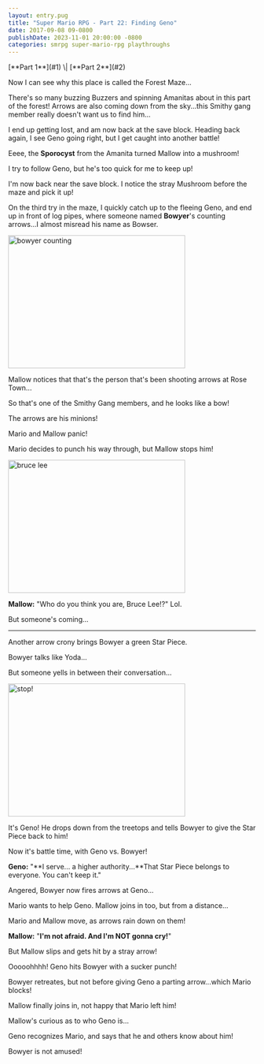 ```yaml
---
layout: entry.pug
title: "Super Mario RPG - Part 22: Finding Geno"
date: 2017-09-08 09-0800
publishDate: 2023-11-01 20:00:00 -0800
categories: smrpg super-mario-rpg playthroughs
---
```


<p class="entry-partination" markdown="1">[**Part 1**](#1) \| [**Part 2**](#2)</p>

<a name="1"></a>

Now I can see why this place is called the Forest Maze...

There's so many buzzing Buzzers and spinning Amanitas about in this part of the forest! Arrows are also coming down from the sky...this Smithy gang member really doesn't want us to find him...

I end up getting lost, and am now back at the save block. Heading back again, I see Geno going right, but I get caught into another battle!

Eeee, the **Sporocyst** from the Amanita turned Mallow into a mushroom!

I try to follow Geno, but he's too quick for me to keep up!

I'm now back near the save block. I notice the stray Mushroom before the maze and pick it up!

On the third try in the maze, I quickly catch up to the fleeing Geno, and end up in front of log pipes, where someone named <strong>Bow</strong>***y***<strong>er</strong>'s counting arrows...I almost misread his name as Bowser.

<img src="https://i.imgur.com/QevkUy9.png" alt="bowyer counting" width="360" height="270" id="liveblog" />

Mallow notices that that's the person that's been shooting arrows at Rose Town...

So that's one of the Smithy Gang members, and he looks like a bow!

The arrows are his minions!

Mario and Mallow panic!

Mario decides to punch his way through, but Mallow stops him!

<img src="https://i.imgur.com/QvHfPC2.png" alt="bruce lee" width="360" height="270" id="liveblog" />

**Mallow:** "Who do you think you are, Bruce Lee!?" Lol.

But someone's coming...

<a name="2"></a>

---

Another arrow crony brings Bowyer a green Star Piece.

Bowyer talks like Yoda...

But someone yells in between their conversation...

<img src="https://i.imgur.com/FYwy52O.png" alt="stop!" width="360" height="270" id="liveblog" />

It's Geno! He drops down from the treetops and tells Bowyer to give the Star Piece back to him!

Now it's battle time, with Geno vs. Bowyer!

**Geno:** "**I serve... a higher authority...**That Star Piece belongs to everyone. You can't keep it."

Angered, Bowyer now fires arrows at Geno...

Mario wants to help Geno. Mallow joins in too, but from a distance...

Mario and Mallow move, as arrows rain down on them!

**Mallow:** "**I'm not afraid. And I'm NOT gonna cry!**"

But Mallow slips and gets hit by a stray arrow!

Ooooohhhh! Geno hits Bowyer with a sucker punch!

Bowyer retreates, but not before giving Geno a parting arrow...which Mario blocks!

Mallow finally joins in, not happy that Mario left him! 

Mallow's curious as to who Geno is...

Geno recognizes Mario, and says that he and others know about him!

Bowyer is not amused!